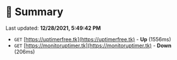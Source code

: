 # 📖 Summary
Last updated: **12/28/2021, 5:49:42 PM**

- `GET` [https://uptimerfree.tk](https://uptimerfree.tk) - **Up** (1556ms)
- `GET` [https://monitoruptimer.tk](https://monitoruptimer.tk) - **Down** (206ms)
